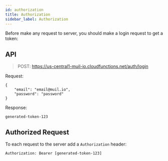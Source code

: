 ```yaml
---
id: authorization
title: Authorization
sidebar_label: Authorization
---
```


Before make any request to server, you should make a login request to get a token:

## API

> POST: https://us-central1-muil-io.cloudfunctions.net/auth/login

Request:

```
{
	"email": "email@muil.io",
	"password": "password"
}
```

Response:

```
generated-token-123
```

## Authorized Request

To each request to the server add a `Authorization` header:

```
Authorization: Bearer [generated-token-123]
```
